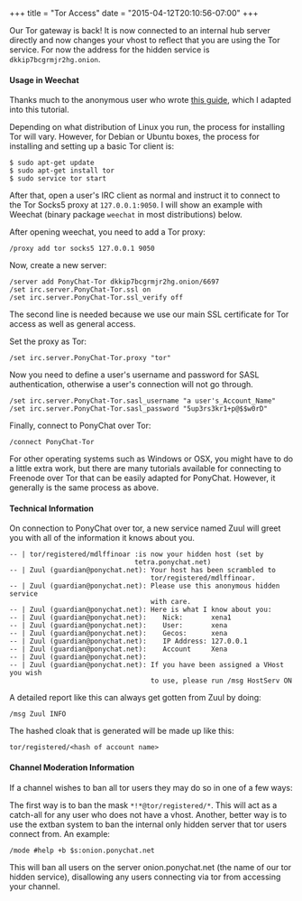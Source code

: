+++
title = "Tor Access"
date = "2015-04-12T20:10:56-07:00"
+++

Our Tor gateway is back! It is now connected to an internal hub server directly
and now changes your vhost to reflect that you are using the Tor service.
For now the address for the hidden service is `dkkip7bcgrmjr2hg.onion`.

#### Usage in Weechat

Thanks much to the anonymous user who wrote [this
guide](http://pastebin.com/k8XHaABN), which I adapted into this tutorial.

Depending on what distribution of Linux you run, the process for installing Tor
will vary. However, for Debian or Ubuntu boxes, the process for installing and
setting up a basic Tor client is:

```
$ sudo apt-get update
$ sudo apt-get install tor
$ sudo service tor start
```

After that, open a user's IRC client as normal and instruct it to connect to
the Tor Socks5 proxy at `127.0.0.1:9050`. I will show an example with Weechat
(binary package `weechat` in most distributions) below.

After opening weechat, you need to add a Tor proxy:

```
/proxy add tor socks5 127.0.0.1 9050
```

Now, create a new server:

```
/server add PonyChat-Tor dkkip7bcgrmjr2hg.onion/6697
/set irc.server.PonyChat-Tor.ssl on
/set irc.server.PonyChat-Tor.ssl_verify off
```

The second line is needed because we use our main SSL certificate for Tor
access as well as general access.

Set the proxy as Tor:

```
/set irc.server.PonyChat-Tor.proxy "tor"
```

Now you need to define a user's username and password for SASL authentication,
otherwise a user's connection will not go through.

```
/set irc.server.PonyChat-Tor.sasl_username "a user's_Account_Name"
/set irc.server.PonyChat-Tor.sasl_password "5up3rs3kr1+p@$$w0rD"
```

Finally, connect to PonyChat over Tor:

```
/connect PonyChat-Tor
```

For other operating systems such as Windows or OSX, you might have to do
a little extra work, but there are many tutorials available for connecting to
Freenode over Tor that can be easily adapted for PonyChat. However, it
generally is the same process as above.

#### Technical Information

On connection to PonyChat over tor, a new service named Zuul will greet you
with all of the information it knows about you.

```
-- | tor/registered/mdlffinoar :is now your hidden host (set by
                               tetra.ponychat.net)
-- | Zuul (guardian@ponychat.net): Your host has been scrambled to
                                   tor/registered/mdlffinoar.
-- | Zuul (guardian@ponychat.net): Please use this anonymous hidden service
                                   with care.
-- | Zuul (guardian@ponychat.net): Here is what I know about you:
-- | Zuul (guardian@ponychat.net):    Nick:       xena1
-- | Zuul (guardian@ponychat.net):    User:       xena
-- | Zuul (guardian@ponychat.net):    Gecos:      xena
-- | Zuul (guardian@ponychat.net):    IP Address: 127.0.0.1
-- | Zuul (guardian@ponychat.net):    Account     Xena
-- | Zuul (guardian@ponychat.net):
-- | Zuul (guardian@ponychat.net): If you have been assigned a VHost you wish
                                   to use, please run /msg HostServ ON
```

A detailed report like this can always get gotten from Zuul by doing:

```
/msg Zuul INFO
```

The hashed cloak that is generated will be made up like this:

```
tor/registered/<hash of account name>
```

#### Channel Moderation Information

If a channel wishes to ban all tor users they may do so in one of a few ways:

The first way is to ban the mask `*!*@tor/registered/*`. This will act as
a catch-all for any user who does not have a vhost.
Another, better way is to use the extban system to ban the internal only hidden
server that tor users connect from. An example:

```
/mode #help +b $s:onion.ponychat.net
```

This will ban all users on the server onion.ponychat.net (the name of our tor
hidden service), disallowing any users connecting via tor from accessing your
channel.

